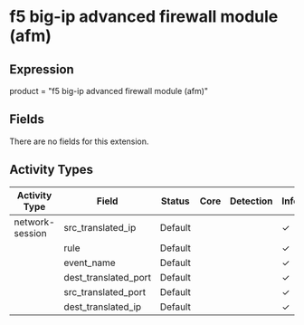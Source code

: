 f5 big-ip advanced firewall module (afm)
========================================

Expression
----------

product = "f5 big-ip advanced firewall module (afm)"

Fields
------

There are no fields for this extension.

Activity Types
--------------

| Activity Type   | Field                | Status  | Core | Detection | Informational |
| --------------- | -------------------- | ------- | ---- | --------- | ------------- |
| network-session | src_translated_ip    | Default |      |           | &#10003;      |
|                 | rule                 | Default |      |           | &#10003;      |
|                 | event_name           | Default |      |           | &#10003;      |
|                 | dest_translated_port | Default |      |           | &#10003;      |
|                 | src_translated_port  | Default |      |           | &#10003;      |
|                 | dest_translated_ip   | Default |      |           | &#10003;      |

